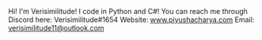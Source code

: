 Hi! I'm Verisimilitude!
I code in Python and C#!
You can reach me through Discord here: Verisimilitude#1654
Website: www.piyushacharya.com
Email: verisimilitude11@outlook.com
